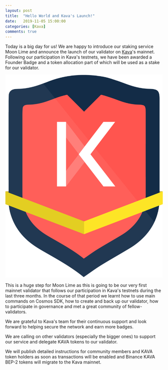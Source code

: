 ```yaml
---
layout: post
title:  "Hello World and Kava's Launch!"
date:   2019-11-05 15:00:00
categories: [Kava]
comments: true
---
```

Today is a big day for us! We are happy to introduce our staking service Moon Lime and announce the launch of our validator on [Kava](https://www.kava.io/)'s mainnet. Following our participation in Kava's testnets, we have been awarded a Founder Badge and a token allocation part of which will be used as a stake for our validator.  

<!--more-->

![Founder Badge](/img/founder-badge.png "Founder Badge")


This is a huge step for Moon Lime as this is going to be our very first mainnet validator that follows our participation in Kava's testnets during the last three months. In the course of that period we learnt how to use main commands on Cosmos SDK, how to create and back up our validator, how to participate in governance and met a great community of fellow-validators.

We are grateful to Kava's team for their continuous support and look forward to helping secure the network and earn more badges.

We are calling on other validators (especially the bigger ones) to support our service and delegate KAVA tokens to our validator.

We will publish detailed instructions for community members and KAVA token holders as soon as transactions will be enabled and Binance KAVA BEP-2 tokens will migrate to the Kava mainnet.
